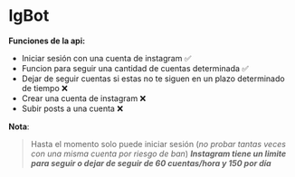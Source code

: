 # IgBot
**Funciones de la api:**
- Iniciar sesión con una cuenta de instagram :white_check_mark:
- Funcion para seguir una cantidad de cuentas determinada :white_check_mark:
- Dejar de seguir cuentas si estas no te siguen en un plazo determinado de tiempo :x:
- Crear una cuenta de instagram :x:
- Subir posts a una cuenta :x:

**Nota**:
>Hasta el momento solo puede iniciar sesión (_no probar tantas veces con una misma cuenta por riesgo de ban_)
>_**Instagram tiene un limite para seguir o dejar de seguir de 60 cuentas/hora y 150 por día**_